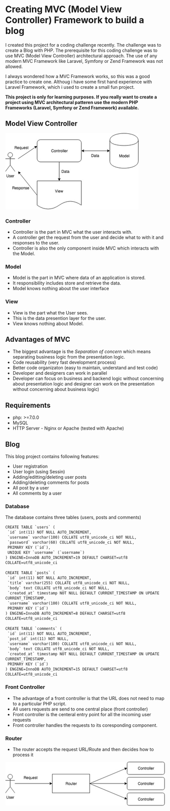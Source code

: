 # Creating MVC (Model View Controller) Framework to build a blog

I created this project for a coding challenge recently. The challenge was to create a Blog with PHP. The prerequisite for this coding challenge was to use MVC (Model View Controller) architectural approach. The use of any modern MVC Framework like Laravel, Symfony or Zend Framework was not allowed.


I always wondered how a MVC Framework works, so this was a good practice to create one. Althoug i have some first hand experience with Laravel Framework, which i used to create a small fun project.

**This project is only for learning purposes. If you really want to create a project using MVC architectural patteren use the modern PHP Frameworks (Laravel, Symfony or Zend Framework) available.**


## Model View Controller

![alt Mvc pattern image](https://github.com/Yasir-dev/php-mvc-blog/blob/master/mvc_pattern_diagram.jpg)

### Controller

* Controller is the part in MVC what the user interacts with.
* A controller get the request from the user and decide what to with it and responses to the user.
* Controller is also the only component inside MVC which interacts with the Model.

### Model

* Model is the part in MVC where data of an application is stored.
* It responsibility includes store and retrieve the data.
* Model knows nothing about the user interface

### View

* View is the part what the User sees.
* This is the data presention layer for the user.
* View knows nothing about Model.

## Advantages of MVC

* The biggest advantage is the *Separation of concern* which means separating business logic from the presentation logic.
* Code reusability (very fast development process)
* Better code organizaton (easy to maintain, understand and test code)
* Developer and designers can work in parallel 
* Developer can focus on business and backend logic without concerning about presentation logic and designer can work on the presentation without concerning about business logic)

## Requirements

* php: >=7.0.0
* MySQL
* HTTP Server - Nginx or Apache (tested with Apache)

## Blog

This blog project contains following features:

* User registration
* User login (using Sessin)
* Adding/editting/deleting user posts
* Adding/deleting comments for posts
* All post by a user
* All comments by a user

### Database 

The database contains three tables (users, posts and comments) 

```mysql
CREATE TABLE `users` (
 `id` int(11) NOT NULL AUTO_INCREMENT,
 `username` varchar(100) COLLATE utf8_unicode_ci NOT NULL,
 `password` varchar(60) COLLATE utf8_unicode_ci NOT NULL,
 PRIMARY KEY (`id`),
 UNIQUE KEY `username` (`username`)
) ENGINE=InnoDB AUTO_INCREMENT=19 DEFAULT CHARSET=utf8 COLLATE=utf8_unicode_ci

CREATE TABLE `posts` (
 `id` int(11) NOT NULL AUTO_INCREMENT,
 `title` varchar(255) COLLATE utf8_unicode_ci NOT NULL,
 `body` text COLLATE utf8_unicode_ci NOT NULL,
 `created_at` timestamp NOT NULL DEFAULT CURRENT_TIMESTAMP ON UPDATE CURRENT_TIMESTAMP,
 `username` varchar(100) COLLATE utf8_unicode_ci NOT NULL,
 PRIMARY KEY (`id`)
) ENGINE=InnoDB AUTO_INCREMENT=8 DEFAULT CHARSET=utf8 COLLATE=utf8_unicode_ci

CREATE TABLE `comments` (
 `id` int(11) NOT NULL AUTO_INCREMENT,
 `post_id` int(11) NOT NULL,
 `username` varchar(100) COLLATE utf8_unicode_ci NOT NULL,
 `body` text COLLATE utf8_unicode_ci NOT NULL,
 `created_at` timestamp NOT NULL DEFAULT CURRENT_TIMESTAMP ON UPDATE CURRENT_TIMESTAMP,
 PRIMARY KEY (`id`)
) ENGINE=InnoDB AUTO_INCREMENT=15 DEFAULT CHARSET=utf8 COLLATE=utf8_unicode_ci
```

### Front Controller

* The advantage of a front controller is that the URL does not need to map to a particular PHP script.
* All users requests are send to one central place (front controller)
* Front controller is the centeral entry point for all the incoming user requests
* Front controller handles the requests to its coresponding component.

### Router

* The router accepts the request URL/Route and then decides how to process it

![alt Router image](https://github.com/Yasir-dev/php-mvc-blog/blob/master/router_diagram.jpg)

